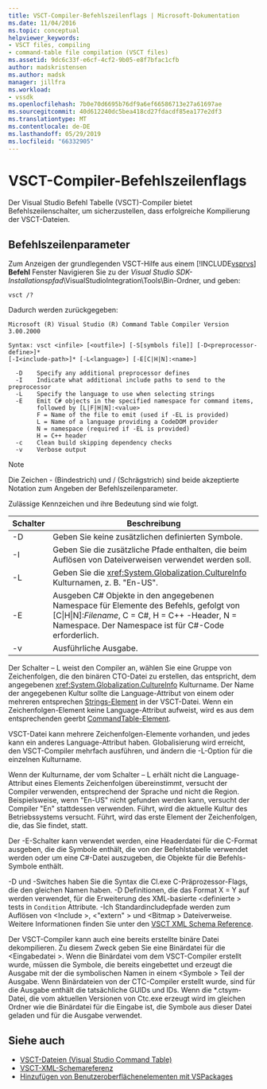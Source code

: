```yaml
---
title: VSCT-Compiler-Befehlszeilenflags | Microsoft-Dokumentation
ms.date: 11/04/2016
ms.topic: conceptual
helpviewer_keywords:
- VSCT files, compiling
- command-table file compilation (VSCT files)
ms.assetid: 9dc6c33f-e6cf-4cf2-9b05-e8f7bfac1cfb
author: madskristensen
ms.author: madsk
manager: jillfra
ms.workload:
- vssdk
ms.openlocfilehash: 7b0e70d6695b76df9a6ef66586713e27a61697ae
ms.sourcegitcommit: 40d612240dc5bea418cd27fdacdf85ea177e2df3
ms.translationtype: MT
ms.contentlocale: de-DE
ms.lasthandoff: 05/29/2019
ms.locfileid: "66332905"
---
```

# <a name="vsct-compiler-command-line-flags"></a>VSCT-Compiler-Befehlszeilenflags
Der Visual Studio Befehl Tabelle (VSCT)-Compiler bietet Befehlszeilenschalter, um sicherzustellen, dass erfolgreiche Kompilierung der VSCT-Dateien.

## <a name="command-line-parameters"></a>Befehlszeilenparameter
 Zum Anzeigen der grundlegenden VSCT-Hilfe aus einem [!INCLUDE[vsprvs](../../code-quality/includes/vsprvs_md.md)] **Befehl** Fenster Navigieren Sie zu der *Visual Studio SDK-Installationspfad*\VisualStudioIntegration\Tools\Bin\-Ordner, und geben:

```
vsct /?
```

 Dadurch werden zurückgegeben:

```
Microsoft (R) Visual Studio (R) Command Table Compiler Version 3.00.2000

Syntax: vsct <infile> [<outfile>] [-S[symbols file]] [-D<preprocessor-define>]*
[-I<include-path>]* [-L<language>] [-E[C|H|N]:<name>]

  -D    Specify any additional preprocessor defines
  -I    Indicate what additional include paths to send to the preprocessor
  -L    Specify the language to use when selecting strings
  -E    Emit C# objects in the specified namespace for command items,
        followed by [L|F|H|N]:<value>
        F = Name of the file to emit (used if -EL is provided)
        L = Name of a language providing a CodeDOM provider
        N = namespace (required if -EL is provided)
        H = C++ header
  -c    Clean build skipping dependency checks
  -v    Verbose output
```

> [!NOTE]
> Die Zeichen - (Bindestrich) und / (Schrägstrich) sind beide akzeptierte Notation zum Angeben der Befehlszeilenparameter.

 Zulässige Kennzeichen und ihre Bedeutung sind wie folgt.

|Schalter|Beschreibung|
|------------|-----------------|
|-D|Geben Sie keine zusätzlichen definierten Symbole.|
|-I|Geben Sie die zusätzliche Pfade enthalten, die beim Auflösen von Dateiverweisen verwendet werden soll.|
|-L|Geben Sie die <xref:System.Globalization.CultureInfo> Kulturnamen, z. B. "En-US".|
|-E|Ausgeben C# Objekte in den angegebenen Namespace für Elemente des Befehls, gefolgt von [C&#124;H&#124;N]:*Filename*, C = C#, H = C++ -Header, N = Namespace. Der Namespace ist für C#-Code erforderlich.|
|-v|Ausführliche Ausgabe.|

 Der Schalter – L weist den Compiler an, wählen Sie eine Gruppe von Zeichenfolgen, die den binären CTO-Datei zu erstellen, das entspricht, dem angegebenen <xref:System.Globalization.CultureInfo> Kulturname. Der Name der angegebenen Kultur sollte die Language-Attribut von einem oder mehreren entsprechen [Strings-Element](../../extensibility/strings-element.md) in der VSCT-Datei. Wenn ein Zeichenfolgen-Element keine Language-Attribut aufweist, wird es aus dem entsprechenden geerbt [CommandTable-Element](../../extensibility/commandtable-element.md).

 VSCT-Datei kann mehrere Zeichenfolgen-Elemente vorhanden, und jedes kann ein anderes Language-Attribut haben. Globalisierung wird erreicht, den VSCT-Compiler mehrfach ausführen, und ändern die -L-Option für die einzelnen Kulturname.

 Wenn der Kulturname, der vom Schalter – L erhält nicht die Language-Attribut eines Elements Zeichenfolgen übereinstimmt, versucht der Compiler verwenden, entsprechend der Sprache und nicht die Region. Beispielsweise, wenn "En-US" nicht gefunden werden kann, versucht der Compiler "En" stattdessen verwenden. Führt, wird die aktuelle Kultur des Betriebssystems versucht. Führt, wird das erste Element der Zeichenfolgen, die, das Sie findet, statt.

 Der -E-Schalter kann verwendet werden, eine Headerdatei für die C-Format ausgeben, die die Symbole enthält, die von der Befehlstabelle verwendet werden oder um eine C#-Datei auszugeben, die Objekte für die Befehls-Symbole enthält.

 -D und -Switches haben Sie die Syntax die Cl.exe C-Präprozessor-Flags, die den gleichen Namen haben. -D Definitionen, die das Format X = Y auf werden verwendet, für die Erweiterung des XML-basierte \<definierte > tests in `Condition` Attribute. -Ich Standardincludepfade werden zum Auflösen von \<Include >, \<"extern" > und \<Bitmap > Dateiverweise. Weitere Informationen finden Sie unter den [VSCT XML Schema Reference](../../extensibility/vsct-xml-schema-reference.md).

 Der VSCT-Compiler kann auch eine bereits erstellte binäre Datei dekompilieren. Zu diesem Zweck geben Sie eine Binärdatei für die \<Eingabedatei >.   Wenn die Binärdatei vom dem VSCT-Compiler erstellt wurde, müssen die Symbole, die bereits eingebettet und erzeugt die Ausgabe mit der die symbolischen Namen in einem \<Symbole > Teil der Ausgabe. Wenn Binärdateien von der CTC-Compiler erstellt wurde, sind für die Ausgabe enthält die tatsächliche GUIDs und IDs. Wenn die *.ctsym-Datei, die vom aktuellen Versionen von Ctc.exe erzeugt wird im gleichen Ordner wie die Binärdatei für die Eingabe ist, die Symbole aus dieser Datei geladen und für die Ausgabe verwendet.

## <a name="see-also"></a>Siehe auch
- [VSCT-Dateien (Visual Studio Command Table)](../../extensibility/internals/visual-studio-command-table-dot-vsct-files.md)
- [VSCT-XML-Schemareferenz](../../extensibility/vsct-xml-schema-reference.md)
- [Hinzufügen von Benutzeroberflächenelementen mit VSPackages](../../extensibility/internals/how-vspackages-add-user-interface-elements.md)